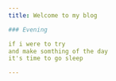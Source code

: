 ```yaml
---
title: Welcome to my blog

### Evening

if i were to try
and make somthing of the day
it's time to go sleep

---
```


